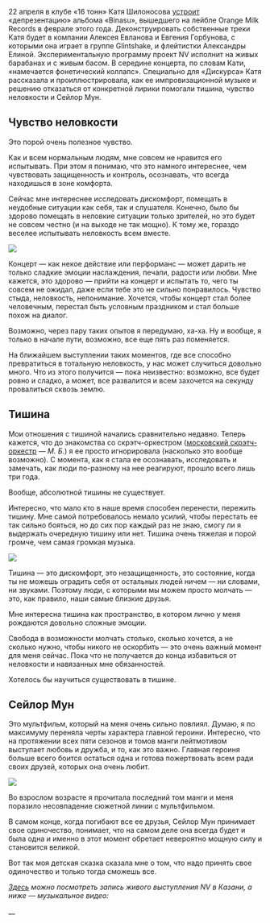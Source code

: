 22 апреля в клубе «16 тонн» Катя Шилоносова [устроит](http://www.16tons.ru/club/2016-nv-16apr/) «депрезентацию» альбома «Binasu», вышедшего на лейбле Orange Milk Records в феврале этого года. Деконструировать собственные треки Катя будет в компании Алексея Евланова и Евгения Горбунова, с которыми она играет в группе Glintshake, и флейтистки Александры Елиной. Экспериментальную программу проект NV исполнит на живых барабанах и с живым басом. В середине концерта, по словам Кати, «намечается фонетический коллапс». Специально для «Дискурса» Катя рассказала и проиллюстрировала, как ее импровизационной музыке и решению отказаться от конкретной лирики помогали тишина, чувство неловкости и Сейлор Мун.  


## Чувство неловкости

Это порой очень полезное чувство. 

Как и всем нормальным людям, мне совсем не нравится его испытывать. При этом я понимаю, что это намного интереснее, чем чувствовать защищенность и контроль, осознавать, что всегда находишься в зоне комфорта. 

Сейчас мне интереснее исследовать дискомфорт, помещать в неудобные ситуации как себя, так и слушателя. Конечно, было бы здорово помещать в неловкие ситуации только зрителей, но это будет не совсем честно (и на выходе не так мощно). К тому же, гораздо веселее испытывать неловкость всем вместе.

![](https://assets.discours.io/unsafe/900x/production/image/67f0aff0-a54a-11e8-bfc7-9b5979ddfe3f.jpeg)

Концерт — как некое действие или перформанс — может дарить не только сладкие эмоции наслаждения, печали, радости или любви. Мне кажется, это здорово — прийти на концерт и испытать то, чего ты совсем не ожидал, даже если тебе это не сильно понравилось. Чувство стыда, неловкость, непонимание. Хочется, чтобы концерт стал более человечным, перестал быть условным праздником и стал больше похож на диалог. 

Возможно, через пару таких опытов я передумаю, ха-ха. Ну и вообще, я только в начале пути, возможно, все еще пять раз поменяется.

На ближайшем выступлении таких моментов, где все способно превратиться в тотальную неловкость, у нас может случиться довольно много. Что из этого получится — пока неизвестно: возможно, все будет ровно и сладко, а может, все развалится и всем захочется на секунду провалиться сквозь землю.

## Тишина

Мои отношения с тишиной начались сравнительно недавно. Теперь кажется, что до знакомства со скрэтч-оркестром ([московский скрэтч-оркестр](http://www.colta.ru/articles/art/4587) _— М. Б._) я ее просто игнорировала (насколько это вообще возможно). С момента, как я стала ее осознавать, исследовать и замечать, как люди по-разному на нее реагируют, прошло всего лишь три года.

Вообще, абсолютной тишины не существует. 

Интересно, что мало кто в наше время способен перенести, пережить тишину. Мне самой потребовалось немало усилий, чтобы перестать ее так сильно бояться, но до сих пор каждый раз не знаю, смогу ли я выдержать очередную тишину или нет. Тишина очень тяжелая и порой громче, чем самая громкая музыка. 

![](https://assets.discours.io/unsafe/900x/production/image/68405690-a54a-11e8-bfc7-9b5979ddfe3f.jpeg)

Тишина — это дискомфорт, это незащищенность, это состояние, когда ты не можешь оградить себя от остальных людей ничем — ни словами, ни звуками. Поэтому люди, с которыми мы можем просто молчать — это, как правило, наши самые близкие друзья.

Мне интересна тишина как пространство, в котором лично у меня рождаются довольно сложные эмоции.

Свобода в возможности молчать столько, сколько хочется, а не сколько нужно, чтобы никого не оскорбить — это очень важный момент для меня сейчас. Пока что не получается до конца избавиться от неловкости и навязанных мне обязанностей. 

Хотелось бы научиться существовать в тишине.

## Сейлор Мун

Это мультфильм, который на меня очень сильно повлиял. Думаю, я по максимуму переняла черты характера главной героини. Интересно, что на протяжении всех пяти сезонов и томов манги лейтмотивом выступает любовь и дружба, и то, как это важно. Главная героиня больше всего боится остаться одна и готова пожертвовать всем ради своих друзей, которых она очень любит.

![](https://assets.discours.io/unsafe/900x/production/image/688c53b0-a54a-11e8-bfc7-9b5979ddfe3f.jpeg)

Во взрослом возрасте я прочитала последний том манги и меня поразило несовпадение сюжетной линии с мультфильмом. 

В самом конце, когда погибают все ее друзья, Сейлор Мун принимает свое одиночество, понимает, что на самом деле она всегда будет и была одна и именно в этот момент обретает невероятно мощную силу и становится великой.

Вот так моя детская сказка сказала мне о том, что надо принять свое одиночество и только тогда сможешь все.

_[Здесь](https://readymag.com/NV/LIVEATKZN/3arms/) можно посмотреть запись живого выступления NV в Казани, а ниже — музыкальное видео:_

__
